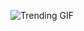 
<!-- GIF_SECTION -->
![Trending GIF](https://media3.giphy.com/media/v1.Y2lkPThiYjIxNzcyMmU0ajJ2ZzNyZGdrazUxYmgyY2poZmh1Yzc2NHliYXE5MmcwbnR5eSZlcD12MV9naWZzX3NlYXJjaCZjdD1n/YYKoJL28YtscdUTGWA/giphy.gif)
<!-- END_GIF_SECTION -->
